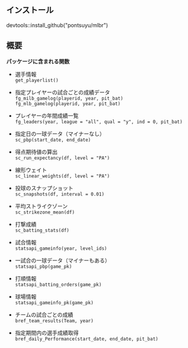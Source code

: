## インストール
devtools::install_github("pontsuyu/mlbr")

## 概要
**パッケージに含まれる関数**

- 選手情報<br>
`get_playerlist()`

- 指定プレイヤーの試合ごとの成績データ<br>
`fg_milb_gamelog(playerid, year, pit_bat)`<br>
`fg_mlb_gamelog(playerid, year, pit_bat)`

- プレイヤーの年間成績一覧<br>
`fg_leaders(year, league = "all", qual = "y", ind = 0, pit_bat)`

- 指定日の一球データ（マイナーなし）<br>
`sc_pbp(start_date, end_date)`

- 得点期待値の算出<br>
`sc_run_expectancy(df, level = "PA")`

- 線形ウェイト<br>
`sc_linear_weights(df, level = "PA")`

- 投球のスナップショット<br>
`sc_snapshots(df, interval = 0.01)`

- 平均ストライクゾーン<br>
`sc_strikezone_mean(df)`

- 打撃成績<br>
`sc_batting_stats(df)`

- 試合情報<br>
`statsapi_gameinfo(year, level_ids)`

- 一試合の一球データ（マイナーもある）<br>
`statsapi_pbp(game_pk)`

- 打順情報<br>
`statsapi_batting_orders(game_pk)`

- 球場情報<br>
`statsapi_gameinfo_pk(game_pk)`

- チームの試合ごとの成績<br>
`bref_team_results(Team, year)`

- 指定期間内の選手成績取得<br>
`bref_daily_Performance(start_date, end_date, pit_bat)`
